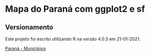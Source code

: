 # Mapa do Paraná com ggplot2 e sf

## Versionamento     
     
Este projeto foi escrito utilizando R na versão 4.0.3 em 21-01-2021.     
     
[Paraná - Municípios](./images/pr.png)   
   
   